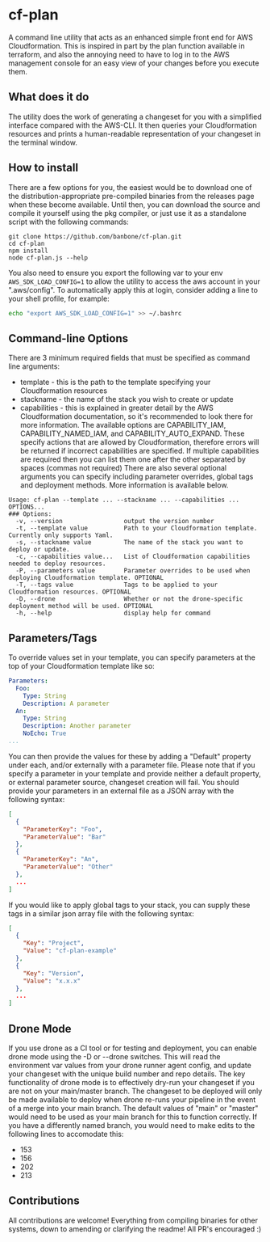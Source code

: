 # cf-plan
A command line utility that acts as an enhanced simple front end for AWS Cloudformation. This is inspired in part by the plan function available in terraform, and also the annoying need to have to log in to the AWS management console for an easy view of your changes before you execute them.
## What does it do
The utility does the work of generating a changeset for you with a simplified interface compared with the AWS-CLI. It then queries your Cloudformation resources and prints a human-readable representation of your changeset in the terminal window.
## How to install
There are a few options for you, the easiest would be to download one of the distribution-appropriate pre-compiled binaries from the releases page when these become available.
Until then, you can download the source and compile it yourself using the pkg compiler, or just use it as a standalone script with the following commands:
```
git clone https://github.com/banbone/cf-plan.git
cd cf-plan
npm install
node cf-plan.js --help
```
You also need to ensure you export the following var to your env ```AWS_SDK_LOAD_CONFIG=1``` to allow the utility to access the aws account in your ".aws/config". To automatically apply this at login, consider adding a line to your shell profile, for example:
```bash
echo "export AWS_SDK_LOAD_CONFIG=1" >> ~/.bashrc
```
## Command-line Options
There are 3 minimum required fields that must be specified as command line arguments: 
* template - this is the path to the template specifying your Cloudformation resources
* stackname - the name of the stack you wish to create or update
* capabilities - this is explained in greater detail by the AWS Cloudformation documentation, so it's recommended to look there for more information. The available options are CAPABILITY_IAM, CAPABILITY_NAMED_IAM, and CAPABILITY_AUTO_EXPAND. These specify actions that are allowed by Cloudformation, therefore errors will be returned if incorrect capabilities are specified. If multiple capabilities are required then you can list them one after the other separated by spaces (commas not required)
There are also several optional arguments you can specify including parameter overrides, global tags and deployment methods. More information is available below.
```
Usage: cf-plan --template ... --stackname ... --capabilities ... OPTIONS...
### Options:
  -v, --version                 output the version number
  -t, --template value          Path to your Cloudformation template. Currently only supports Yaml.
  -s, --stackname value         The name of the stack you want to deploy or update.
  -c, --capabilities value...   List of Cloudformation capabilities needed to deploy resources.
  -P, --parameters value        Parameter overrides to be used when deploying Cloudformation template. OPTIONAL
  -T, --tags value              Tags to be applied to your Cloudformation resources. OPTIONAL
  -D, --drone                   Whether or not the drone-specific deployment method will be used. OPTIONAL
  -h, --help                    display help for command
```
## Parameters/Tags
To override values set in your template, you can specify parameters at the top of your Cloudformation template like so:
```yaml
Parameters:
  Foo:
    Type: String
    Description: A parameter
  An:
    Type: String
    Description: Another parameter
    NoEcho: True
...
```
You can then provide the values for these by adding a "Default" property under each, and/or externally with a parameter file. Please note that if you specify a parameter in your template and provide neither a default property, or external parameter source, changeset creation will fail. 
You should provide your parameters in an external file as a JSON array with the following syntax:
```json
[
  {
    "ParameterKey": "Foo",
    "ParameterValue": "Bar"
  },
  {
    "ParameterKey": "An",
    "ParameterValue": "Other"
  },
  ...
]
```
If you would like to apply global tags to your stack, you can supply these tags in a similar json array file with the following syntax:
```json
[
  {
    "Key": "Project",
    "Value": "cf-plan-example"
  },
  {
    "Key": "Version",
    "Value": "x.x.x"
  },
  ...
]
```
## Drone Mode
If you use drone as a CI tool or for testing and deployment, you can enable drone mode using the -D or --drone switches. This will read the environment var values from your drone runner agent config, and update your changeset with the unique build number and repo details.
The key functionality of drone mode is to effectively dry-run your changeset if you are not on your main/master branch. The changeset to be deployed will only be made available to deploy when drone re-runs your pipeline in the event of a merge into your main branch. The default values of "main" or "master" would need to be used as your main branch for this to function correctly. If you have a differently named branch, you would need to make edits to the following lines to accomodate this:
* 153
* 156
* 202
* 213
## Contributions
All contributions are welcome! Everything from compiling binaries for other systems, down to amending or clarifying the readme! All PR's encouraged :)